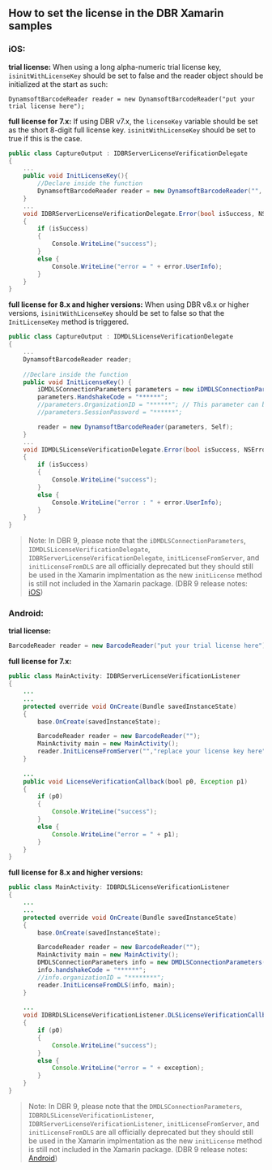 ## How to set the license in the DBR Xamarin samples

### iOS:
**trial license:**
When using a long alpha-numeric trial license key, `isinitWithLicenseKey` should be set to false and the reader object should be initialized at the start as such:
```
DynamsoftBarcodeReader reader = new DynamsoftBarcodeReader("put your trial license here");
```

**full license for 7.x:**
If using DBR v7.x, the `licenseKey` variable should be set as the short 8-digit full license key. `isinitWithLicenseKey` should be set to true if this is the case.
```csharp
public class CaptureOutput : IDBRServerLicenseVerificationDelegate
{
    ...
    public void InitLicenseKey(){
        //Declare inside the function
        DynamsoftBarcodeReader reader = new DynamsoftBarcodeReader("", "full license here", Self);
    }
    ...
    void IDBRServerLicenseVerificationDelegate.Error(bool isSuccess, NSError error)
    {
        if (isSuccess)
        {
            Console.WriteLine("success");
        }
        else {
            Console.WriteLine("error = " + error.UserInfo);
        }
    }
}
```

**full license for 8.x and higher versions:**
When using DBR v8.x or higher versions, `isinitWithLicenseKey` should be set to false so that the `InitLicenseKey` method is triggered. 
```csharp
public class CaptureOutput : IDMDLSLicenseVerificationDelegate
{
    ...
    DynamsoftBarcodeReader reader;
    
    //Declare inside the function
    public void InitLicenseKey() {
        iDMDLSConnectionParameters parameters = new iDMDLSConnectionParameters();
        parameters.HandshakeCode = "******";
        //parameters.OrganizationID = "******"; // This parameter can be used instead of HandshakeCode to set the license when using dbr v8.4 and above.
        //parameters.SessionPassword = "******";

        reader = new DynamsoftBarcodeReader(parameters, Self);
    }
    ...
    void IDMDLSLicenseVerificationDelegate.Error(bool isSuccess, NSError error)
    {
        if (isSuccess)
        {
            Console.WriteLine("success");
        }
        else {
            Console.WriteLine("error : " + error.UserInfo);
        }
    }
}
```

> Note: In DBR 9, please note that the `iDMDLSConnectionParameters`, `IDMDLSLicenseVerificationDelegate`, `IDBRServerLicenseVerificationDelegate`, `initLicenseFromServer`, and `initLicenseFromDLS` are all officially deprecated but they should still be used in the Xamarin implmentation as the new `initLicense` method is still not included in the Xamarin package. (DBR 9 release notes: [iOS](https://www.dynamsoft.com/barcode-reader/programming/objectivec-swift/release-notes/ios-9.html?ver=latest))

### Android: 

**trial license:**
```java
BarcodeReader reader = new BarcodeReader("put your trial license here");
```

**full license for 7.x:**
```java
public class MainActivity: IDBRServerLicenseVerificationListener
{
    ...
    ...
    protected override void OnCreate(Bundle savedInstanceState)	
    {
        base.OnCreate(savedInstanceState);

        BarcodeReader reader = new BarcodeReader("");
        MainActivity main = new MainActivity();
        reader.InitLicenseFromServer("","replace your license key here",main);
    }
    
    ...
    public void LicenseVerificationCallback(bool p0, Exception p1)
    {
        if (p0)
        {
            Console.WriteLine("success");
        }
        else {
            Console.WriteLine("error = " + p1);
        }
    }
}

```
**full license for 8.x and higher versions:**
```java
public class MainActivity: IDBRDLSLicenseVerificationListener
{
    ...
    ...
    protected override void OnCreate(Bundle savedInstanceState)	
    {
        base.OnCreate(savedInstanceState);

        BarcodeReader reader = new BarcodeReader("");
        MainActivity main = new MainActivity();
        DMDLSConnectionParameters info = new DMDLSConnectionParameters();
        info.handshakeCode = "******";
        //info.organizationID = "********";
        reader.InitLicenseFromDLS(info, main);
    }
    
    ...
    void IDBRDLSLicenseVerificationListener.DLSLicenseVerificationCallback(bool p0, Java.Lang.Exception exception)
    {
        if (p0)
        {
            Console.WriteLine("success");
        }
        else {
            Console.WriteLine("error = " + exception);
        }
    }
}

```
> Note: In DBR 9, please note that the `DMDLSConnectionParameters`, `IDBRDLSLicenseVerificationListener`, `IDBRServerLicenseVerificationListener`, `initLicenseFromServer`, and `initLicenseFromDLS` are all officially deprecated but they should still be used in the Xamarin implmentation as the new `initLicense` method is still not included in the Xamarin package. (DBR 9 release notes: [Android](https://www.dynamsoft.com/barcode-reader/programming/android/release-notes/android-9.html?ver=latest#900-03222022))

